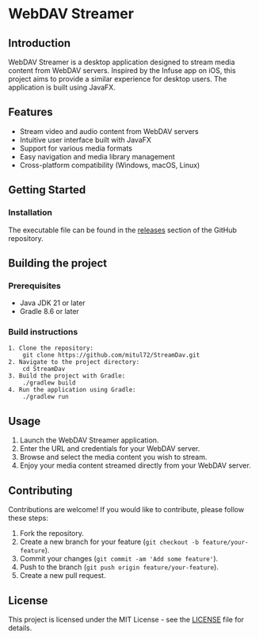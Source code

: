 # WebDAV Streamer

## Introduction
WebDAV Streamer is a desktop application designed to stream media content from WebDAV servers. Inspired by the Infuse app on iOS, this project aims to provide a similar experience for desktop users. The application is built using JavaFX.

## Features
- Stream video and audio content from WebDAV servers
- Intuitive user interface built with JavaFX
- Support for various media formats
- Easy navigation and media library management
- Cross-platform compatibility (Windows, macOS, Linux)

## Getting Started

### Installation
The executable file can be found in the [releases](https://github.com/mitul72/StreamDav/releases) section of the GitHub repository.

## Building the project
### Prerequisites
- Java JDK 21 or later
- Gradle 8.6 or later
### Build instructions
```
1. Clone the repository:
    git clone https://github.com/mitul72/StreamDav.git
2. Navigate to the project directory:
    cd StreamDav
3. Build the project with Gradle:
    ./gradlew build
4. Run the application using Gradle:
    ./gradlew run
```


## Usage
1. Launch the WebDAV Streamer application.
2. Enter the URL and credentials for your WebDAV server.
3. Browse and select the media content you wish to stream.
4. Enjoy your media content streamed directly from your WebDAV server.

## Contributing
Contributions are welcome! If you would like to contribute, please follow these steps:
1. Fork the repository.
2. Create a new branch for your feature (`git checkout -b feature/your-feature`).
3. Commit your changes (`git commit -am 'Add some feature'`).
4. Push to the branch (`git push origin feature/your-feature`).
5. Create a new pull request.

## License
This project is licensed under the MIT License - see the [LICENSE](LICENSE) file for details.
